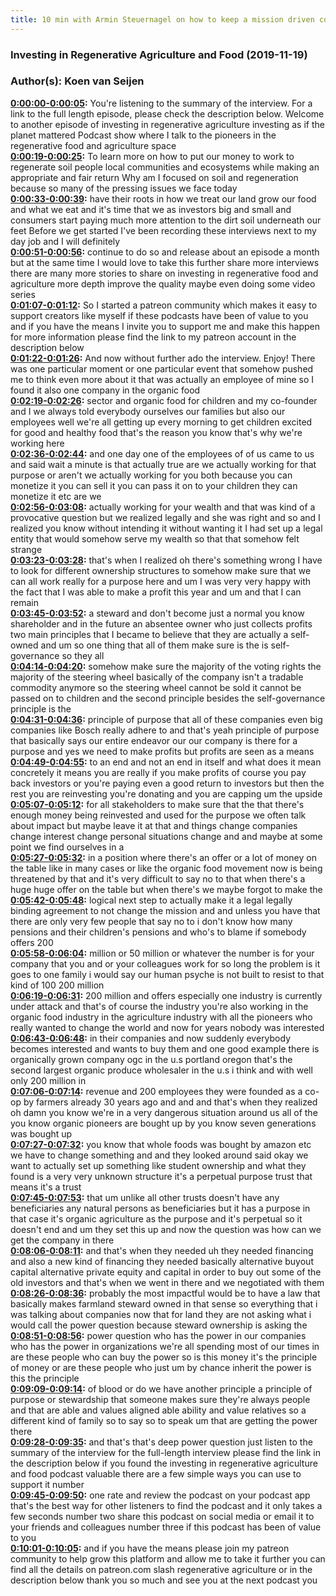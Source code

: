 ```yaml
---
title: 10 min with Armin Steuernagel on how to keep a mission driven company independent and raise capital
---
```

### Investing in Regenerative Agriculture and Food  (2019-11-19)  
### Author(s): Koen van Seijen  

**[0:00:00-0:00:05](https://investinginregenerativeagriculture.com/2018/11/19/armin-steuernagel/#t=0:00:00):**  You're listening to the summary of the interview. For a link to the full length episode, please check the description below.  Welcome to another episode of investing in regenerative agriculture investing as if the planet mattered  Podcast show where I talk to the pioneers in the regenerative food and agriculture space  
**[0:00:19-0:00:25](https://investinginregenerativeagriculture.com/2018/11/19/armin-steuernagel/#t=0:00:19):**  To learn more on how to put our money to work to regenerate soil people local communities and ecosystems  while making an appropriate and fair return  Why am I focused on soil and regeneration because so many of the pressing issues we face today  
**[0:00:33-0:00:39](https://investinginregenerativeagriculture.com/2018/11/19/armin-steuernagel/#t=0:00:33):**  have their roots in how we treat our land grow our food and what we eat and it's time that we as investors  big and small and consumers start paying much more attention to the dirt soil underneath our feet  Before we get started I've been recording these interviews next to my day job and I will definitely  
**[0:00:51-0:00:56](https://investinginregenerativeagriculture.com/2018/11/19/armin-steuernagel/#t=0:00:51):**  continue to do so and release about an episode a month but at the same time I would love to take  this further share more interviews there are many more stories to share on investing in regenerative  food and agriculture more depth improve the quality maybe even doing some video series  
**[0:01:07-0:01:12](https://investinginregenerativeagriculture.com/2018/11/19/armin-steuernagel/#t=0:01:07):**  So I started a patreon community which makes it easy to support creators like myself if these  podcasts have been of value to you and if you have the means I invite you to support me and make this  happen for more information please find the link to my patreon account in the description below  
**[0:01:22-0:01:26](https://investinginregenerativeagriculture.com/2018/11/19/armin-steuernagel/#t=0:01:22):**  And now without further ado the interview. Enjoy!  There was one particular moment or one particular event that somehow pushed me to think even more  about it that was actually an employee of mine so I found it also one company in the organic food  
**[0:02:19-0:02:26](https://investinginregenerativeagriculture.com/2018/11/19/armin-steuernagel/#t=0:02:19):**  sector and organic food for children and my co-founder and I we always told everybody  ourselves our families but also our employees well we're all getting up every morning to get  children excited for good and healthy food that's the reason you know that's why we're working here  
**[0:02:36-0:02:44](https://investinginregenerativeagriculture.com/2018/11/19/armin-steuernagel/#t=0:02:36):**  and one day one of the employees of of us came to us and said wait a minute is that actually true  are we actually working for that purpose or aren't we actually working for you both because you can  monetize it you can sell it you can pass it on to your children they can monetize it etc are we  
**[0:02:56-0:03:08](https://investinginregenerativeagriculture.com/2018/11/19/armin-steuernagel/#t=0:02:56):**  actually working for your wealth and that was kind of a provocative question but we realized legally  and she was right and so and I realized you know without intending it without wanting it  I had set up a legal entity that would somehow serve my wealth so that that somehow felt strange  
**[0:03:23-0:03:28](https://investinginregenerativeagriculture.com/2018/11/19/armin-steuernagel/#t=0:03:23):**  that's when I realized oh there's something wrong I have to look for different ownership structures  to somehow make sure that we can all work really for a purpose here and um I was very  very happy with the fact that I was able to make a profit this year and um and that I can remain  
**[0:03:45-0:03:52](https://investinginregenerativeagriculture.com/2018/11/19/armin-steuernagel/#t=0:03:45):**  a steward and don't become just a normal you know shareholder and in the future an absentee owner  who just collects profits two main principles that I became to believe that they are actually  a self-owned and um so one thing that all of them make sure is the is self-governance so they all  
**[0:04:14-0:04:20](https://investinginregenerativeagriculture.com/2018/11/19/armin-steuernagel/#t=0:04:14):**  somehow make sure the majority of the voting rights the majority of the steering wheel basically  of the company isn't a tradable commodity anymore so the steering wheel cannot be sold it cannot be  passed on to children and the second principle besides the self-governance principle is the  
**[0:04:31-0:04:36](https://investinginregenerativeagriculture.com/2018/11/19/armin-steuernagel/#t=0:04:31):**  principle of purpose that all of these companies even big companies like Bosch really adhere to  and that's yeah principle of purpose that basically says our entire endeavor our our  company is there for a purpose and yes we need to make profits but profits are seen as a means  
**[0:04:49-0:04:55](https://investinginregenerativeagriculture.com/2018/11/19/armin-steuernagel/#t=0:04:49):**  to an end and not an end in itself and what does it mean concretely it means you are really  if you make profits of course you pay back investors or you're paying even a good return  to investors but then the rest you are reinvesting you're donating and you are capping um the upside  
**[0:05:07-0:05:12](https://investinginregenerativeagriculture.com/2018/11/19/armin-steuernagel/#t=0:05:07):**  for all stakeholders to make sure that the that there's enough money being reinvested and used  for the purpose we often talk about impact but maybe leave it at that and things change companies  change interest change personal situations change and and maybe at some point we find ourselves in a  
**[0:05:27-0:05:32](https://investinginregenerativeagriculture.com/2018/11/19/armin-steuernagel/#t=0:05:27):**  in a position where there's an offer or a lot of money on the table like in many cases or like the  organic food movement now is being threatened by that and it's very difficult to say no to that  when there's a huge huge offer on the table but when there's we maybe forgot to make the  
**[0:05:42-0:05:48](https://investinginregenerativeagriculture.com/2018/11/19/armin-steuernagel/#t=0:05:42):**  logical next step to actually make it a legal legally binding agreement to not change the  mission and and unless you have that there are only very few people that say no to  i don't know how many pensions and their children's pensions and who's to blame if somebody offers 200  
**[0:05:58-0:06:04](https://investinginregenerativeagriculture.com/2018/11/19/armin-steuernagel/#t=0:05:58):**  million or 50 million or whatever the number is for your company that you and or your colleagues  work for so long the problem is it goes to one family  i would say our human psyche is not built to resist to that kind of 100 200 million  
**[0:06:19-0:06:31](https://investinginregenerativeagriculture.com/2018/11/19/armin-steuernagel/#t=0:06:19):**  200 million and offers especially one industry is currently under attack and that's of course the  industry you're also working in the organic food industry in the agriculture industry  with all the pioneers who really wanted to change the world and now for years nobody was interested  
**[0:06:43-0:06:48](https://investinginregenerativeagriculture.com/2018/11/19/armin-steuernagel/#t=0:06:43):**  in their companies and now suddenly everybody becomes interested and wants to buy them  and one good example there is organically grown company ogc in the u.s portland oregon that's the  second largest organic produce wholesaler in the u.s i think and with well only 200 million in  
**[0:07:06-0:07:14](https://investinginregenerativeagriculture.com/2018/11/19/armin-steuernagel/#t=0:07:06):**  revenue and 200 employees they were founded as a co-op by farmers already 30 years ago and and  and that's when they realized oh damn you know we're in a very dangerous situation around us  all of the you know organic pioneers are bought up by you know seven generations was bought up  
**[0:07:27-0:07:32](https://investinginregenerativeagriculture.com/2018/11/19/armin-steuernagel/#t=0:07:27):**  you know that whole foods was bought by amazon etc we have to change something and and they looked  around said okay we want to actually set up something like student ownership and what they  found is a very very unknown structure it's a perpetual purpose trust that means it's a trust  
**[0:07:45-0:07:53](https://investinginregenerativeagriculture.com/2018/11/19/armin-steuernagel/#t=0:07:45):**  that um unlike all other trusts doesn't have any beneficiaries any natural persons as beneficiaries  but it has a purpose in that case it's organic agriculture as the purpose and it's perpetual so  it doesn't end and um they set this up and now the question was how can we get the company in there  
**[0:08:06-0:08:11](https://investinginregenerativeagriculture.com/2018/11/19/armin-steuernagel/#t=0:08:06):**  and that's when they needed uh they needed financing and also a new kind of financing they  needed basically alternative buyout capital alternative private equity and capital in order  to buy out some of the old investors and that's when we went in there and we negotiated with them  
**[0:08:26-0:08:36](https://investinginregenerativeagriculture.com/2018/11/19/armin-steuernagel/#t=0:08:26):**  probably the most impactful would be to have a law that basically makes farmland  steward owned in that sense so everything that i was talking about companies now that for land  they are not asking what i would call the power question because steward ownership is asking the  
**[0:08:51-0:08:56](https://investinginregenerativeagriculture.com/2018/11/19/armin-steuernagel/#t=0:08:51):**  power question who has the power in our companies who has the power in organizations we're all  spending most of our times in are these people who can buy the power so is this money it's the  principle of money or are these people who just um by chance inherit the power is this the principle  
**[0:09:09-0:09:14](https://investinginregenerativeagriculture.com/2018/11/19/armin-steuernagel/#t=0:09:09):**  of blood or do we have another principle a principle of purpose or stewardship that someone  makes sure they're always people and that are able and values aligned able ability and value  relatives so a different kind of family so to say so to speak um that are getting the power there  
**[0:09:28-0:09:35](https://investinginregenerativeagriculture.com/2018/11/19/armin-steuernagel/#t=0:09:28):**  and that's that's deep power question just listen to the summary of the interview for the full-length  interview please find the link in the description below if you found the investing in regenerative  agriculture and food podcast valuable there are a few simple ways you can use to support it number  
**[0:09:45-0:09:50](https://investinginregenerativeagriculture.com/2018/11/19/armin-steuernagel/#t=0:09:45):**  one rate and review the podcast on your podcast app that's the best way for other listeners to  find the podcast and it only takes a few seconds number two share this podcast on social media or  email it to your friends and colleagues number three if this podcast has been of value to you  
**[0:10:01-0:10:05](https://investinginregenerativeagriculture.com/2018/11/19/armin-steuernagel/#t=0:10:01):**  and if you have the means please join my patreon community to help grow this platform and allow  me to take it further you can find all the details on patreon.com slash regenerative agriculture  or in the description below thank you so much and see you at the next podcast you  
